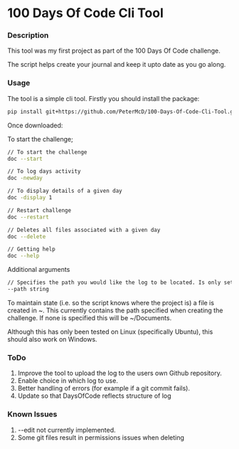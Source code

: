# 100 Days Of Code Cli Tool

### Description

This tool was my first project as part of the 100 Days Of Code challenge.

The script helps create your journal and keep it upto date as you go along. 

### Usage

The tool is a simple cli tool. Firstly you should install the package:

```bash
pip install git+https://github.com/PeterMcD/100-Days-Of-Code-Cli-Tool.git
```

Once downloaded:

To start the challenge;

```bash
// To start the challenge
doc --start

// To log days activity
doc -newday

// To display details of a given day
doc -display 1

// Restart challenge
doc --restart

// Deletes all files associated with a given day
doc --delete

// Getting help
doc --help
```

Additional arguments

```bash
// Specifies the path you would like the log to be located. Is only set when starting.
--path string
```

To maintain state (i.e. so the script knows where the project is) a file is created in ~. This currently contains the
path specified when creating the challenge. If none is specified this will be ~/Documents.

Although this has only been tested on Linux (specifically Ubuntu), this should also work on Windows.

### ToDo

1) Improve the tool to upload the log to the users own Github repository.
2) Enable choice in which log to use.
3) Better handling of errors (for example if a git commit fails).
4) Update so that DaysOfCode reflects structure of log

### Known Issues

1) --edit not currently implemented.
2) Some git files result in permissions issues when deleting